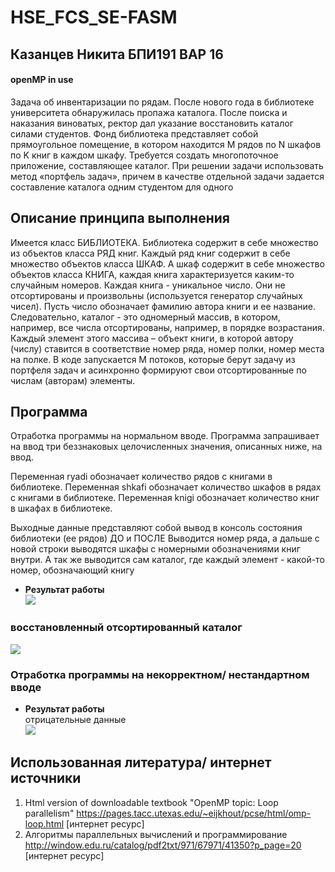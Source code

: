# HSE_FCS_SE-FASM

## Казанцев Никита БПИ191 ВАР 16
#### openMP in use
Задача об инвентаризации по рядам. После нового года в библиотеке университета обнаружилась пропажа каталога.
После поиска и наказания виноватых, ректор дал указание восстановить каталог силами студентов. 
Фонд библиотека представляет собой прямоугольное помещение, в котором находится M рядов по N шкафов по K книг в каждом шкафу.
Требуется создать многопоточное приложение, составляющее каталог. При решении задачи использовать метод «портфель задач»,
причем в качестве отдельной задачи задается составление каталога одним студентом для одного


## Описание принципа выполнения
Имеется класс БИБЛИОТЕКА. Библиотека содержит в себе множество из объектов класса РЯД книг. 
Каждый ряд книг содержит в себе множество объектов класса ШКАФ. А шкаф содержит в себе множество объектов класса КНИГА, 
каждая книга характеризуется каким-то случайным номеров. Каждая книга - уникальное число. 
Они не отсортированы и произвольны (используется генератор случайных чисел). 
Пусть число обозначает фамилию автора книги и ее название. 
Следовательно, каталог - это одномерный массив, в котором, например, все числа отсортированы, например, в порядке возрастания.
Каждый элемент этого массива – объект книги, в которой автору (числу) ставится в соответствие номер ряда, номер полки, номер места на полке.
В коде запускается M потоков, которые берут задачу из портфеля задач и асинхронно формируют свои отсортированные по числам (авторам) элементы. 


## Программа
Отработка программы на нормальном вводе. 
Программа запрашивает на ввод три беззнаковых целочисленных значения, описанных ниже, на ввод.

Переменная ryadi обозначает количество рядов с книгами в библиотеке.
Переменная shkafi обозначает количество шкафов в рядах с книгами в библиотеке.
Переменная knigi обозначает количество книг в шкафах в библиотеке.

Выходные данные представляют собой вывод в консоль состояния библиотеки (ее рядов) ДО и ПОСЛЕ 
Выводится номер ряда, а дальше с новой строки выводятся шкафы с номерными обозначениями книг внутри.
А так же выводится сам каталог, где каждый элемент - какой-то номер, обозначающий книгу

- **Результат работы**</br>
![](https://github.com/isp13/HSE_FCS_SE-FASM/blob/master/DZ4/res1.png)
### восстановленный отсортированный каталог
![](https://github.com/isp13/HSE_FCS_SE-FASM/blob/master/DZ4/res3.png)
 
### Отработка программы на некорректном/ нестандартном вводе
- **Результат работы**</br>
  отрицательные данные</br>
![](https://github.com/isp13/HSE_FCS_SE-FASM/blob/master/DZ4/res2.png)</br>

  

## Использованная литература/ интернет источники
1) Html version of downloadable textbook "OpenMP topic: Loop parallelism" https://pages.tacc.utexas.edu/~eijkhout/pcse/html/omp-loop.html [интернет ресурс]
2)	Алгоритмы параллельных вычислений и программирование http://window.edu.ru/catalog/pdf2txt/971/67971/41350?p_page=20 [интернет ресурс]
